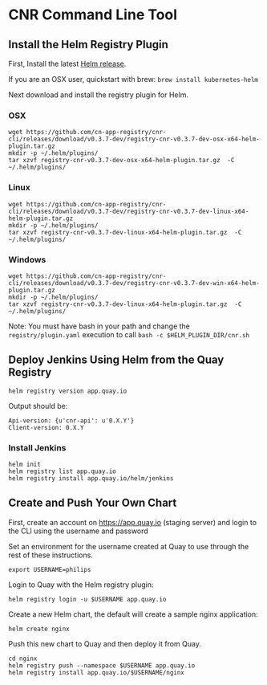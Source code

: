# CNR Command Line Tool

## Install the Helm Registry Plugin

First, Install the latest [Helm release](https://github.com/kubernetes/helm#install).

If you are an OSX user, quickstart with brew: `brew install kubernetes-helm`

Next download and install the registry plugin for Helm.

### OSX

```
wget https://github.com/cn-app-registry/cnr-cli/releases/download/v0.3.7-dev/registry-cnr-v0.3.7-dev-osx-x64-helm-plugin.tar.gz
mkdir -p ~/.helm/plugins/
tar xzvf registry-cnr-v0.3.7-dev-osx-x64-helm-plugin.tar.gz  -C ~/.helm/plugins/
```

### Linux

```
wget https://github.com/cn-app-registry/cnr-cli/releases/download/v0.3.7-dev/registry-cnr-v0.3.7-dev-linux-x64-helm-plugin.tar.gz
mkdir -p ~/.helm/plugins/
tar xzvf registry-cnr-v0.3.7-dev-linux-x64-helm-plugin.tar.gz  -C ~/.helm/plugins/
```

### Windows

```
wget https://github.com/cn-app-registry/cnr-cli/releases/download/v0.3.7-dev/registry-cnr-v0.3.7-dev-win-x64-helm-plugin.tar.gz
mkdir -p ~/.helm/plugins/
tar xzvf registry-cnr-v0.3.7-dev-linux-x64-helm-plugin.tar.gz  -C ~/.helm/plugins/
```

Note: You must have bash in your path and change the `registry/plugin.yaml` execution to call `bash -c $HELM_PLUGIN_DIR/cnr.sh`


## Deploy Jenkins Using Helm from the Quay Registry


```
helm registry version app.quay.io
```

Output should be:
```
Api-version: {u'cnr-api': u'0.X.Y'}
Client-version: 0.X.Y
```

### Install Jenkins

```
helm init
helm registry list app.quay.io
helm registry install app.quay.io/helm/jenkins
```

## Create and Push Your Own Chart

First, create an account on https://app.quay.io (staging server) and login to the CLI using the username and password

Set an environment for the username created at Quay to use through the rest of these instructions.

```
export USERNAME=philips
```

Login to Quay with the Helm registry plugin:

```
helm registry login -u $USERNAME app.quay.io
```

Create a new Helm chart, the default will create a sample nginx application:

```
helm create nginx
```

Push this new chart to Quay and then deploy it from Quay.

```
cd nginx
helm registry push --namespace $USERNAME app.quay.io
helm registry install app.quay.io/$USERNAME/nginx
```
